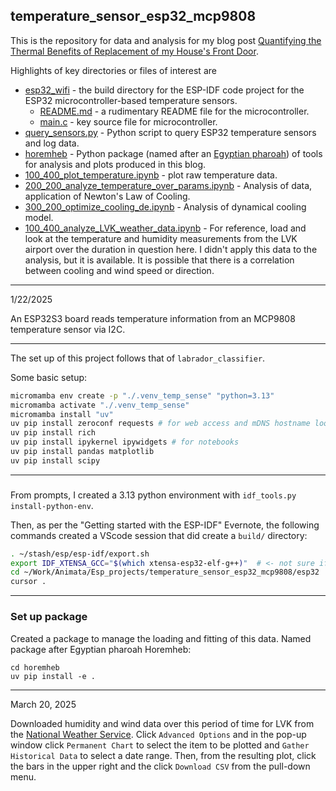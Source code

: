 ## temperature_sensor_esp32_mcp9808

This is the repository for data and analysis for my blog post [Quantifying the Thermal Benefits of Replacement of my House's Front Door](https://jdsalmonson.github.io/livermore-summer-2024/).

Highlights of key directories or files of interest are

- [esp32_wifi](esp32_wifi) - the build directory for the ESP-IDF code project for the ESP32 microcontroller-based temperature sensors.
  - [README.md](esp32_wifi/README.md) - a rudimentary README file for the microcontroller.
  - [main.c](esp32_wifi/main/main.c) - key source file for microcontroller.
- [query_sensors.py](scripts/query_sensors.py) - Python script to query ESP32 temperature sensors and log data.
- [horemheb](horemheb/horemheb) - Python package (named after an [Egyptian pharoah](https://en.wikipedia.org/wiki/Horemheb)) of tools for analysis and plots produced in this blog.
- [100_400_plot_temperature.ipynb](notebooks/100_400_plot_temperature.ipynb) - plot raw temperature data.
- [200_200_analyze_temperature_over_params.ipynb](notebooks/200_200_analyze_temperature_over_params.ipynb) - Analysis of data, application of Newton's Law of Cooling.
- [300_200_optimize_cooling_de.ipynb](notebooks/300_200_optimize_cooling_de.ipynb) - Analysis of dynamical cooling model.
- [100_400_analyze_LVK_weather_data.ipynb](notebooks/100_400_analyze_LVK_weather_data.ipynb) - For reference, load and look at the temperature and humidity measurements from the LVK airport over the duration in question here.  I didn't apply this data to the analysis, but it is available.  It is possible that there is a correlation between cooling and wind speed or direction.

---

1/22/2025

An ESP32S3 board reads temperature information from an MCP9808 temperature sensor via I2C.


---

The set up of this project follows that of `labrador_classifier`.

Some basic setup:
```bash
micromamba env create -p "./.venv_temp_sense" "python=3.13"
micromamba activate "./.venv_temp_sense"
micromamba install "uv"
uv pip install zeroconf requests # for web access and mDNS hostname lookup
uv pip install rich
uv pip install ipykernel ipywidgets # for notebooks
uv pip install pandas matplotlib
uv pip install scipy
```

---
###

From prompts, I created a 3.13 python environment with `idf_tools.py install-python-env`.  

Then, as per the "Getting started with the ESP-IDF" Evernote, the following commands created a VScode session that did create a `build/` directory:
```bash
. ~/stash/esp/esp-idf/export.sh
export IDF_XTENSA_GCC="$(which xtensa-esp32-elf-g++)"  # <- not sure if this is crucial, but it works
cd ~/Work/Animata/Esp_projects/temperature_sensor_esp32_mcp9808/esp32
cursor .
```


---
### Set up package

Created a package to manage the loading and fitting of this data.  Named package after Egyptian pharoah Horemheb:

```
cd horemheb
uv pip install -e .
```

---

March 20, 2025

Downloaded humidity and wind data over this period of time for LVK from the [National Weather Service](https://www.weather.gov/wrh/timeseries?site=klvk).  Click `Advanced Options` and in the pop-up window click `Permanent Chart` to select the item to be plotted and `Gather Historical Data` to select a date range.  Then, from the resulting plot, click the bars in the upper right and the click `Download CSV` from the pull-down menu.

